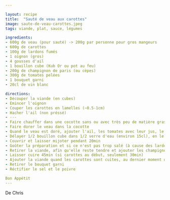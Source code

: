```yaml
---

layout: recipe
title:  "Sauté de veau aux carottes"
image: saute-de-veau-carottes.jpeg
tags: viande, plat, sauce, légumes

ingredients:
- 600g de veau (pour sauté) -> 200g par personne pour gros mangeurs
- 600g de carottes
- 100g de lardons fumés
- 1 oignon (gros)
- 4 gousses d'ail
- 1 bouillon cube (Kub Or ou pot au feu)
- 200g de champignon de paris (ou cèpes)
- 300g de tomates pelées
- 1 bouquet garni
- 20cl de vin blanc

directions:
- Découper la viande (en cubes)
- Emincer l'oignon
- Couper les carottes en lamelles (~0.5-1cm)
- Hacher l'ail (non préssé)
- ---
- Faire chauffer dans une cocotte sans ou avec très peu de matière grasse, y ajouter les lardons, l'oignon (pour accelerer la cuisson, on peut mettre les carottes ici)
- Faire dorer le veau dans la cocotte
- Quand le veau est doré, ajouter l'ail, les tomates avec leur jus, le ouquet garni et le vin blanc
- Délayer 1/2 bouillon cube dans 1/2 verre d'eau (environ 15cl), en le faisant chauffer au micro-onde pour le délayer plus facilement, puis ajouter dans la cocotte.
- Couvrir et laisser mijoter pendant 20min
- Goûter la préparation et si ce n'est pas trop salé (à cause des lardons et du bouillon cube), on peut ajouter la seconde moitié du bouillon cube.
- Retirer la viande, afin qu'elle reste tendre et ajouter les champignons et les carottes (si pas encore mises)
- Laisser cuire 45min (si carottes au début, seulement 30min)
- Ajouter la viande quand les carottes sont cuites, au dernier moment dans la cocotte pour la réchauffer
- Retirer le bouquet garni
- Réctifier le sel et le poivre

Bon Appétit
---
```


De Chris